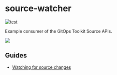 # source-watcher

[![test](https://github.com/fluxcd/source-watcher/workflows/test/badge.svg)](https://github.com/fluxcd/source-watcher/actions)

Example consumer of the GitOps Toolkit Source APIs.

![](https://raw.githubusercontent.com/fluxcd/toolkit/main/docs/_files/source-controller.png)

## Guides

* [Watching for source changes](https://toolkit.fluxcd.io/dev-guides/source-watcher/)

